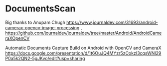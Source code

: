 # DocumentsScan
Big thanks to Anupam Chugh https://www.journaldev.com/31693/android-camerax-opencv-image-processing ,  https://github.com/journaldev/journaldev/tree/master/Android/AndroidCameraXOpenCV

Automatic Documents Capture Build on Android with OpenCV and CameraX https://docs.google.com/presentation/d/1t6OuJQ4MYzr5zCokzI3cqsWNl29P0a5k2QN2-5gJKvo/edit?usp=sharing
